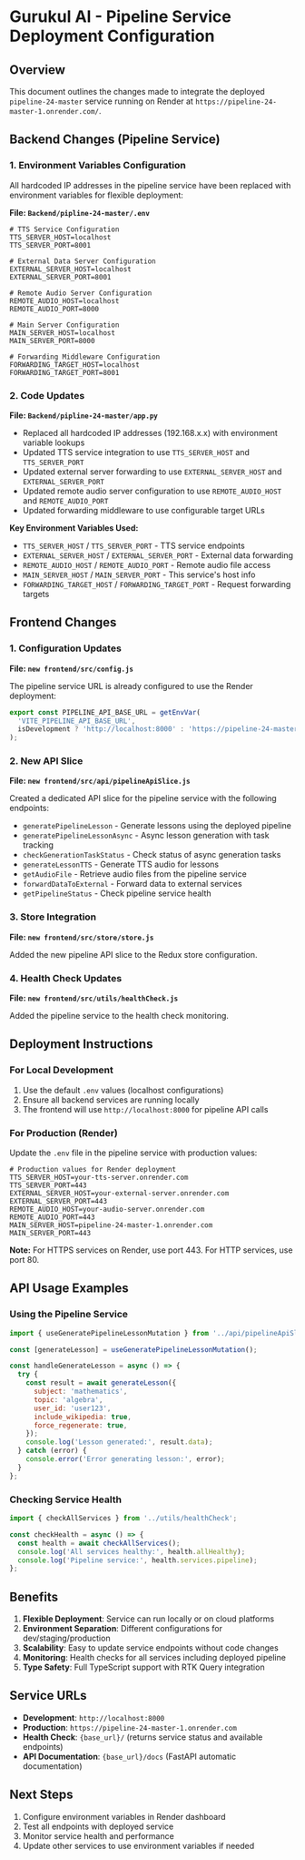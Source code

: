 # Gurukul AI - Pipeline Service Deployment Configuration

## Overview

This document outlines the changes made to integrate the deployed `pipeline-24-master` service running on Render at `https://pipeline-24-master-1.onrender.com/`.

## Backend Changes (Pipeline Service)

### 1. Environment Variables Configuration

All hardcoded IP addresses in the pipeline service have been replaced with environment variables for flexible deployment:

**File: `Backend/pipline-24-master/.env`**

```env
# TTS Service Configuration
TTS_SERVER_HOST=localhost
TTS_SERVER_PORT=8001

# External Data Server Configuration
EXTERNAL_SERVER_HOST=localhost
EXTERNAL_SERVER_PORT=8001

# Remote Audio Server Configuration
REMOTE_AUDIO_HOST=localhost
REMOTE_AUDIO_PORT=8000

# Main Server Configuration
MAIN_SERVER_HOST=localhost
MAIN_SERVER_PORT=8000

# Forwarding Middleware Configuration
FORWARDING_TARGET_HOST=localhost
FORWARDING_TARGET_PORT=8001
```

### 2. Code Updates

**File: `Backend/pipline-24-master/app.py`**

- Replaced all hardcoded IP addresses (192.168.x.x) with environment variable lookups
- Updated TTS service integration to use `TTS_SERVER_HOST` and `TTS_SERVER_PORT`
- Updated external server forwarding to use `EXTERNAL_SERVER_HOST` and `EXTERNAL_SERVER_PORT`
- Updated remote audio server configuration to use `REMOTE_AUDIO_HOST` and `REMOTE_AUDIO_PORT`
- Updated forwarding middleware to use configurable target URLs

**Key Environment Variables Used:**
- `TTS_SERVER_HOST` / `TTS_SERVER_PORT` - TTS service endpoints
- `EXTERNAL_SERVER_HOST` / `EXTERNAL_SERVER_PORT` - External data forwarding
- `REMOTE_AUDIO_HOST` / `REMOTE_AUDIO_PORT` - Remote audio file access
- `MAIN_SERVER_HOST` / `MAIN_SERVER_PORT` - This service's host info
- `FORWARDING_TARGET_HOST` / `FORWARDING_TARGET_PORT` - Request forwarding targets

## Frontend Changes

### 1. Configuration Updates

**File: `new frontend/src/config.js`**

The pipeline service URL is already configured to use the Render deployment:

```javascript
export const PIPELINE_API_BASE_URL = getEnvVar(
  'VITE_PIPELINE_API_BASE_URL',
  isDevelopment ? 'http://localhost:8000' : 'https://pipeline-24-master-1.onrender.com'
);
```

### 2. New API Slice

**File: `new frontend/src/api/pipelineApiSlice.js`**

Created a dedicated API slice for the pipeline service with the following endpoints:

- `generatePipelineLesson` - Generate lessons using the deployed pipeline
- `generatePipelineLessonAsync` - Async lesson generation with task tracking
- `checkGenerationTaskStatus` - Check status of async generation tasks
- `generateLessonTTS` - Generate TTS audio for lessons
- `getAudioFile` - Retrieve audio files from the pipeline service
- `forwardDataToExternal` - Forward data to external services
- `getPipelineStatus` - Check pipeline service health

### 3. Store Integration

**File: `new frontend/src/store/store.js`**

Added the new pipeline API slice to the Redux store configuration.

### 4. Health Check Updates

**File: `new frontend/src/utils/healthCheck.js`**

Added the pipeline service to the health check monitoring.

## Deployment Instructions

### For Local Development

1. Use the default `.env` values (localhost configurations)
2. Ensure all backend services are running locally
3. The frontend will use `http://localhost:8000` for pipeline API calls

### For Production (Render)

Update the `.env` file in the pipeline service with production values:

```env
# Production values for Render deployment
TTS_SERVER_HOST=your-tts-server.onrender.com
TTS_SERVER_PORT=443
EXTERNAL_SERVER_HOST=your-external-server.onrender.com
EXTERNAL_SERVER_PORT=443
REMOTE_AUDIO_HOST=your-audio-server.onrender.com
REMOTE_AUDIO_PORT=443
MAIN_SERVER_HOST=pipeline-24-master-1.onrender.com
MAIN_SERVER_PORT=443
```

**Note:** For HTTPS services on Render, use port 443. For HTTP services, use port 80.

## API Usage Examples

### Using the Pipeline Service

```javascript
import { useGeneratePipelineLessonMutation } from '../api/pipelineApiSlice';

const [generateLesson] = useGeneratePipelineLessonMutation();

const handleGenerateLesson = async () => {
  try {
    const result = await generateLesson({
      subject: 'mathematics',
      topic: 'algebra',
      user_id: 'user123',
      include_wikipedia: true,
      force_regenerate: true,
    });
    console.log('Lesson generated:', result.data);
  } catch (error) {
    console.error('Error generating lesson:', error);
  }
};
```

### Checking Service Health

```javascript
import { checkAllServices } from '../utils/healthCheck';

const checkHealth = async () => {
  const health = await checkAllServices();
  console.log('All services healthy:', health.allHealthy);
  console.log('Pipeline service:', health.services.pipeline);
};
```

## Benefits

1. **Flexible Deployment**: Service can run locally or on cloud platforms
2. **Environment Separation**: Different configurations for dev/staging/production
3. **Scalability**: Easy to update service endpoints without code changes
4. **Monitoring**: Health checks for all services including deployed pipeline
5. **Type Safety**: Full TypeScript support with RTK Query integration

## Service URLs

- **Development**: `http://localhost:8000`
- **Production**: `https://pipeline-24-master-1.onrender.com`
- **Health Check**: `{base_url}/` (returns service status and available endpoints)
- **API Documentation**: `{base_url}/docs` (FastAPI automatic documentation)

## Next Steps

1. Configure environment variables in Render dashboard
2. Test all endpoints with deployed service
3. Monitor service health and performance
4. Update other services to use environment variables if needed